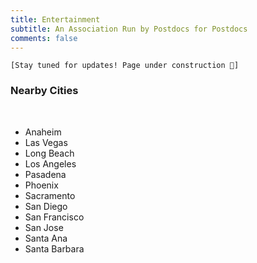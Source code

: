 ```yaml
---
title: Entertainment
subtitle: An Association Run by Postdocs for Postdocs
comments: false
---
```


`[Stay tuned for updates! Page under construction 🚧]`


### Nearby Cities

‎
<!--
{{< gallery caption-effect="none" hover-effect="shrink" >}}
  
  {{< figure src="img/entertainment/riverside/Downtown.webp" 
  link="https://www.riversidedowntown.org/" 
  caption="Downtown"
  class="no-photoswipe" >}}
  
  {{< figure src="img/entertainment/riverside/Farmers_Market.jpg" 
  link="https://www.facebook.com/DowntownFarmersMarketRiverside/" 
  caption="Farmers Market"
  class="no-photoswipe" >}}
  
  {{< figure src="img/entertainment/riverside/Food_Lab.jpg" 
  link="https://www.riversidefoodlab.com/" 
  caption="Food Lab"
  class="no-photoswipe" >}}
  
  {{< figure src="img/entertainment/riverside/Game_Lab.webp" 
  link="https://www.riversidegamelab.com/" 
  caption="Game Lab"
  class="no-photoswipe" >}}
  
  {{< figure src="img/entertainment/riverside/University_Village.jpg" 
  link="https://www.universityvillageriverside.com/" 
  caption="University Village"
  class="no-photoswipe" >}}

  {{< figure src="img/entertainment/riverside/Fox_PAC.webp" 
  link="https://www.livenation.com/venue/KovZpZAEA6lA/fox-performing-arts-center-events" 
  caption="Fox Performing Arts Center"
  class="no-photoswipe" >}}

{{< /gallery >}}
-->

- Anaheim
- Las Vegas
- Long Beach
- Los Angeles
- Pasadena
- Phoenix
- Sacramento
- San Diego
- San Francisco
- San Jose
- Santa Ana 
- Santa Barbara